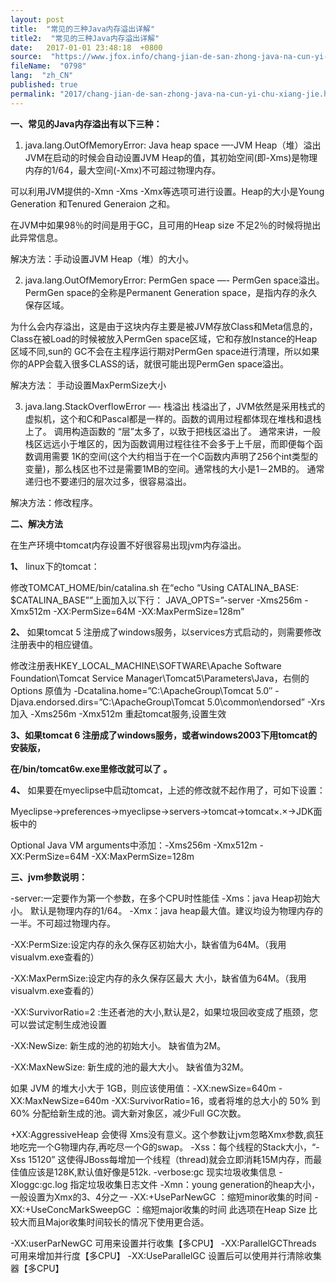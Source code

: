 ```yaml
---
layout: post
title:  "常见的三种Java内存溢出详解"
title2:  "常见的三种Java内存溢出详解"
date:   2017-01-01 23:48:18  +0800
source:  "https://www.jfox.info/chang-jian-de-san-zhong-java-na-cun-yi-chu-xiang-jie.html"
fileName:  "0798"
lang:  "zh_CN"
published: true
permalink: "2017/chang-jian-de-san-zhong-java-na-cun-yi-chu-xiang-jie.html"
---
```




 **一、常见的Java内存溢出有以下三种：**

 1. java.lang.OutOfMemoryError: Java heap space —-JVM Heap（堆）溢出
JVM在启动的时候会自动设置JVM Heap的值，其初始空间(即-Xms)是物理内存的1/64，最大空间(-Xmx)不可超过物理内存。

可以利用JVM提供的-Xmn -Xms -Xmx等选项可进行设置。Heap的大小是Young Generation 和Tenured Generaion 之和。

在JVM中如果98％的时间是用于GC，且可用的Heap size 不足2％的时候将抛出此异常信息。 

解决方法：手动设置JVM Heap（堆）的大小。  

 2. java.lang.OutOfMemoryError: PermGen space  —- PermGen space溢出。
PermGen space的全称是Permanent Generation space，是指内存的永久保存区域。

为什么会内存溢出，这是由于这块内存主要是被JVM存放Class和Meta信息的，Class在被Load的时候被放入PermGen space区域，它和存放Instance的Heap区域不同,sun的 GC不会在主程序运行期对PermGen space进行清理，所以如果你的APP会载入很多CLASS的话，就很可能出现PermGen space溢出。

解决方法： 手动设置MaxPermSize大小 

 3. java.lang.StackOverflowError   —- 栈溢出
栈溢出了，JVM依然是采用栈式的虚拟机，这个和C和Pascal都是一样的。函数的调用过程都体现在堆栈和退栈上了。
调用构造函数的 “层”太多了，以致于把栈区溢出了。
通常来讲，一般栈区远远小于堆区的，因为函数调用过程往往不会多于上千层，而即便每个函数调用需要 1K的空间(这个大约相当于在一个C函数内声明了256个int类型的变量)，那么栈区也不过是需要1MB的空间。通常栈的大小是1－2MB的。
通常递归也不要递归的层次过多，很容易溢出。 

解决方法：修改程序。

 **二、解决方法**

 在生产环境中tomcat内存设置不好很容易出现jvm内存溢出。

 **1、** linux下的tomcat： 

修改TOMCAT_HOME/bin/catalina.sh 
在“echo “Using CATALINA_BASE: $CATALINA_BASE””上面加入以下行： 
JAVA_OPTS=”-server -Xms256m -Xmx512m -XX:PermSize=64M -XX:MaxPermSize=128m”  

 **2、** 如果tomcat 5 注册成了windows服务，以services方式启动的，则需要修改注册表中的相应键值。 

修改注册表HKEY_LOCAL_MACHINE\SOFTWARE\Apache Software Foundation\Tomcat Service Manager\Tomcat5\Parameters\Java，右侧的Options
原值为
-Dcatalina.home=”C:\ApacheGroup\Tomcat 5.0″
-Djava.endorsed.dirs=”C:\ApacheGroup\Tomcat 5.0\common\endorsed”
-Xrs
加入 -Xms256m -Xmx512m 
重起tomcat服务,设置生效

 **3、如果tomcat 6 注册成了windows服务，或者windows2003下用tomcat的安装版，**

**在/bin/tomcat6w.exe里修改就可以了 。**

**4、** 如果要在myeclipse中启动tomcat，上述的修改就不起作用了，可如下设置：

Myeclipse->preferences->myeclipse->servers->tomcat->tomcat×.×->JDK面板中的

Optional Java VM arguments中添加：-Xms256m -Xmx512m -XX:PermSize=64M -XX:MaxPermSize=128m

**三、jvm参数说明：**

 -server:一定要作为第一个参数，在多个CPU时性能佳 
-Xms：java Heap初始大小。 默认是物理内存的1/64。
-Xmx：java heap最大值。建议均设为物理内存的一半。不可超过物理内存。

 -XX:PermSize:设定内存的永久保存区初始大小，缺省值为64M。（我用visualvm.exe查看的）

-XX:MaxPermSize:设定内存的永久保存区最大 大小，缺省值为64M。（我用visualvm.exe查看的）

 -XX:SurvivorRatio=2  :生还者池的大小,默认是2，如果垃圾回收变成了瓶颈，您可以尝试定制生成池设置

 -XX:NewSize: 新生成的池的初始大小。 缺省值为2M。

-XX:MaxNewSize: 新生成的池的最大大小。  缺省值为32M。

如果 JVM 的堆大小大于 1GB，则应该使用值：-XX:newSize=640m -XX:MaxNewSize=640m -XX:SurvivorRatio=16，或者将堆的总大小的 50% 到 60% 分配给新生成的池。调大新对象区，减少Full GC次数。

 +XX:AggressiveHeap 会使得 Xms没有意义。这个参数让jvm忽略Xmx参数,疯狂地吃完一个G物理内存,再吃尽一个G的swap。 
-Xss：每个线程的Stack大小，“-Xss 15120” 这使得JBoss每增加一个线程（thread)就会立即消耗15M内存，而最佳值应该是128K,默认值好像是512k. 
-verbose:gc 现实垃圾收集信息 
-Xloggc:gc.log 指定垃圾收集日志文件 
-Xmn：young generation的heap大小，一般设置为Xmx的3、4分之一 
-XX:+UseParNewGC ：缩短minor收集的时间 
-XX:+UseConcMarkSweepGC ：缩短major收集的时间 此选项在Heap Size 比较大而且Major收集时间较长的情况下使用更合适。

-XX:userParNewGC 可用来设置并行收集【多CPU】
-XX:ParallelGCThreads 可用来增加并行度【多CPU】
-XX:UseParallelGC 设置后可以使用并行清除收集器【多CPU】
